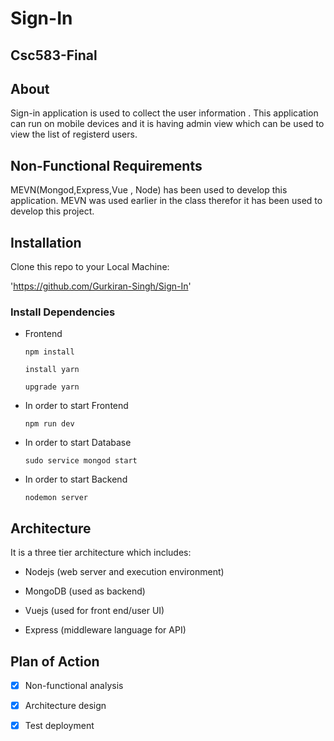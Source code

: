 # Sign-In

## Csc583-Final

## About

Sign-in application is used to collect the user information .
This application can run on mobile devices and it is  having  admin view which can be used to view the list of registerd users.

## Non-Functional Requirements

MEVN(Mongod,Express,Vue , Node) has been used to develop this application.
MEVN was used earlier in the class therefor it has been used to develop this project.

## Installation

Clone this repo to your Local Machine:

'https://github.com/Gurkiran-Singh/Sign-In'

### Install Dependencies

- Frontend

  `npm install`
  
  `install yarn`
 
  `upgrade yarn`


- In order to start Frontend

  `npm run dev`

- In order to start Database

  `sudo service mongod start`

- In order to start Backend

  `nodemon server`

## Architecture

It is a three tier architecture which includes:

- Nodejs  (web server and execution environment)

- MongoDB (used as backend)

-  Vuejs  (used for front end/user UI)

- Express (middleware language for API)




 ## Plan of Action

 - [x]  Non-functional analysis

- [x]  Architecture design

- [x]  Test deployment





